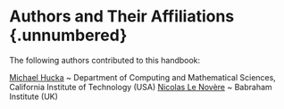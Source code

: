 # Authors and Their Affiliations {.unnumbered}

The following authors contributed to this handbook:

[Michael Hucka](http://www.cds.caltech.edu/~mhucka/)
  ~ Department of Computing and Mathematical Sciences, California Institute of Technology (USA)
[Nicolas Le Nov&egrave;re](http://drupal.lenoverelab.org)
  ~ Babraham Institute (UK)
